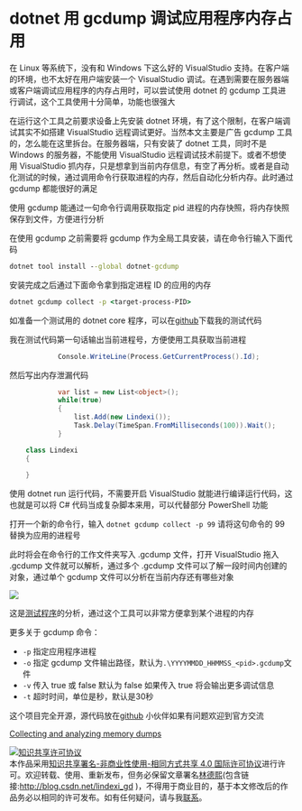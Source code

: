 # dotnet 用 gcdump 调试应用程序内存占用

在 Linux 等系统下，没有和 Windows 下这么好的 VisualStudio 支持。在客户端的环境，也不太好在用户端安装一个 VisualStudio 调试。在遇到需要在服务器端或客户端调试应用程序的内存占用时，可以尝试使用 dotnet 的 gcdump 工具进行调试，这个工具使用十分简单，功能也很强大

<!--more-->
<!-- CreateTime:2020/1/17 9:58:59 -->

<!-- 发布 -->

在运行这个工具之前要求设备上先安装 dotnet 环境，有了这个限制，在客户端调试其实不如搭建 VisualStudio 远程调试更好。当然本文主要是广告 gcdump 工具的，怎么能在这里拆台。在服务器端，只有安装了 dotnet 工具，同时不是 Windows 的服务器，不能使用 VisualStudio 远程调试技术前提下。或者不想使用 VisualStudio 抓内存，只是想拿到当前内存信息，有空了再分析。或者是自动化测试的时候，通过调用命令行获取进程的内存，然后自动化分析内存。此时通过 gcdump 都能很好的满足

使用 gcdump 能通过一句命令行调用获取指定 pid 进程的内存快照，将内存快照保存到文件，方便进行分析

在使用 gcdump 之前需要将 gcdump 作为全局工具安装，请在命令行输入下面代码

```cmd
dotnet tool install --global dotnet-gcdump
```

安装完成之后通过下面命令拿到指定进程 ID 的应用的内存

```cmd
dotnet gcdump collect -p <target-process-PID>
```

如准备一个测试用的 dotnet core 程序，可以在[github](https://github.com/lindexi/lindexi_gd/tree/648db1f7aba1308b5741e6b428b78ac1e79a54c3/WearbewhujawChallwealicel)下载我的测试代码

我在测试代码第一句话输出当前进程号，方便使用工具获取当前进程

```csharp
            Console.WriteLine(Process.GetCurrentProcess().Id);
```

然后写出内存泄漏代码

```csharp
            var list = new List<object>();
            while(true)
            {
                list.Add(new Lindexi());
                Task.Delay(TimeSpan.FromMilliseconds(100)).Wait();
            }

    class Lindexi
    {
        
    }
```

使用 dotnet run 运行代码，不需要开启 VisualStudio 就能进行编译运行代码，这也就是可以将 C# 代码当成复杂脚本来用，可以代替部分 PowerShell 功能

打开一个新的命令行，输入 `dotnet gcdump collect -p 99` 请将这句命令的 99 替换为应用的进程号

此时将会在命令行的工作文件夹写入 .gcdump 文件，打开 VisualStudio 拖入 .gcdump 文件就可以解析，通过多个 .gcdump 文件可以了解一段时间内创建的对象，通过单个 gcdump 文件可以分析在当前内存还有哪些对象

<!-- ![](image/dotnet 用 gcdump 调试应用程序内存占用/dotnet 用 gcdump 调试应用程序内存占用0.png) -->

![](http://image.acmx.xyz/lindexi%2F202011795246131)

这是[测试程序](https://github.com/lindexi/lindexi_gd/tree/648db1f7aba1308b5741e6b428b78ac1e79a54c3/WearbewhujawChallwealicel)的分析，通过这个工具可以非常方便拿到某个进程的内存

更多关于 gcdump 命令：

- `-p` 指定应用程序进程
- `-o` 指定 gcdump 文件输出路径，默认为`.\YYYYMMDD_HHMMSS_<pid>.gcdump`文件
- `-v` 传入 true 或 false 默认为 false 如果传入 true 将会输出更多调试信息
- `-t` 超时时间，单位是秒，默认是30秒

这个项目完全开源，源代码放在[github](https://github.com/dotnet/diagnostics/tree/master/src/Tools/dotnet-gcdump) 小伙伴如果有问题欢迎到官方交流

[Collecting and analyzing memory dumps](https://devblogs.microsoft.com/dotnet/collecting-and-analyzing-memory-dumps/ )

<a rel="license" href="http://creativecommons.org/licenses/by-nc-sa/4.0/"><img alt="知识共享许可协议" style="border-width:0" src="https://licensebuttons.net/l/by-nc-sa/4.0/88x31.png" /></a><br />本作品采用<a rel="license" href="http://creativecommons.org/licenses/by-nc-sa/4.0/">知识共享署名-非商业性使用-相同方式共享 4.0 国际许可协议</a>进行许可。欢迎转载、使用、重新发布，但务必保留文章署名[林德熙](http://blog.csdn.net/lindexi_gd)(包含链接:http://blog.csdn.net/lindexi_gd )，不得用于商业目的，基于本文修改后的作品务必以相同的许可发布。如有任何疑问，请与我[联系](mailto:lindexi_gd@163.com)。
